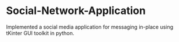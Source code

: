# Social-Network-Application
Implemented a social media application for messaging in-place using tKinter GUI toolkit in python.
